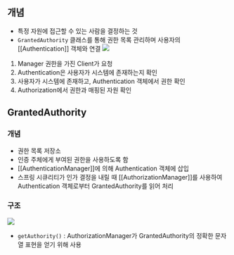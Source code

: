 ## 개념
- 특정 자원에 접근할 수 있는 사람을 결정하는 것
- `GrantedAuthority` 클래스를 통해 권한 목록 관리하며 사용자의 [[Authentication]] 객체와 연결
![](https://i.imgur.com/oXaoL9h.png)
1. Manager 권한을 가진 Client가 요청
2. Authentication은 사용자가 시스템에 존재하는지 확인
3. 사용자가 시스템에 존재하고, Authentication 객체에서 권한 확인
4. Authorization에서 권한과 매핑된 자원 확인
## GrantedAuthority
### 개념
- 권한 목록 저장소
- 인증 주체에게 부여된 권한을 사용하도록 함
- [[AuthenticationManager]]에 의해 Authentication 객체에 삽입
- 스프링 시큐리티가 인가 결정을 내릴 때 [[AuthorizationManager]]를 사용하여 Authentication 객체로부터 GrantedAuthority를 읽어 처리
### 구조
![](https://i.imgur.com/CFMN7Fz.png)
- `getAuthority()` : AuthorizationManager가 GrantedAuthority의 정확한 문자열 표현을 얻기 위해 사용